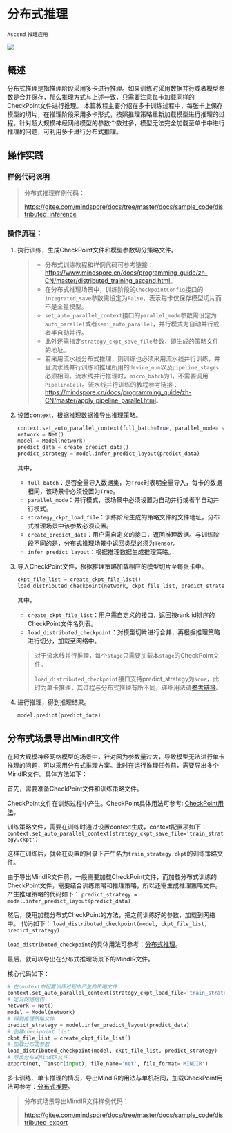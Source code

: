 # 分布式推理

`Ascend` `推理应用`

<a href="https://gitee.com/mindspore/docs/blob/master/docs/mindspore/programming_guide/source_zh_cn/distributed_inference.md" target="_blank"><img src="https://gitee.com/mindspore/docs/raw/master/resource/_static/logo_source.png"></a>

## 概述

分布式推理是指推理阶段采用多卡进行推理。如果训练时采用数据并行或者模型参数是合并保存，那么推理方式与上述一致，只需要注意每卡加载同样的CheckPoint文件进行推理。
本篇教程主要介绍在多卡训练过程中，每张卡上保存模型的切片，在推理阶段采用多卡形式，按照推理策略重新加载模型进行推理的过程。针对超大规模神经网络模型的参数个数过多，模型无法完全加载至单卡中进行推理的问题，可利用多卡进行分布式推理。

## 操作实践

### 样例代码说明

> 分布式推理样例代码：
>
> <https://gitee.com/mindspore/docs/tree/master/docs/sample_code/distributed_inference>

### 操作流程：

1. 执行训练，生成CheckPoint文件和模型参数切分策略文件。

    > - 分布式训练教程和样例代码可参考链接：<https://www.mindspore.cn/docs/programming_guide/zh-CN/master/distributed_training_ascend.html>。
    > - 在分布式推理场景中，训练阶段的`CheckpointConfig`接口的`integrated_save`参数需设定为`False`，表示每卡仅保存模型切片而不是全量模型。
    > - `set_auto_parallel_context`接口的`parallel_mode`参数需设定为`auto_parallel`或者`semi_auto_parallel`，并行模式为自动并行或者半自动并行。
    > - 此外还需指定`strategy_ckpt_save_file`参数，即生成的策略文件的地址。
    > - 若采用流水线分布式推理，则训练也必须采用流水线并行训练，并且流水线并行训练和推理所用的`device_num`以及`pipeline_stages`必须相同。流水线并行推理时，`micro_batch`为1，不需要调用`PipelineCell`。流水线并行训练的教程参考链接：<https://mindspore.cn/docs/programming_guide/zh-CN/master/apply_pipeline_parallel.html>。

2. 设置context，根据推理数据推导出推理策略。

    ```python
    context.set_auto_parallel_context(full_batch=True, parallel_mode='semi_auto_parallel', strategy_ckpt_load_file='./train_strategy.ckpt')
    network = Net()
    model = Model(network)
    predict_data = create_predict_data()
    predict_strategy = model.infer_predict_layout(predict_data)
    ```

    其中，

    - `full_batch`：是否全量导入数据集，为`True`时表明全量导入，每卡的数据相同，该场景中必须设置为`True`。
    - `parallel_mode`：并行模式，该场景中必须设置为自动并行或者半自动并行模式。
    - `strategy_ckpt_load_file`：训练阶段生成的策略文件的文件地址，分布式推理场景中该参数必须设置。
    - `create_predict_data`：用户需自定义的接口，返回推理数据。与训练阶段不同的是，分布式推理场景中返回类型必须为`Tensor`。
    - `infer_predict_layout`：根据推理数据生成推理策略。

3. 导入CheckPoint文件，根据推理策略加载相应的模型切片至每张卡中。

    ```python
    ckpt_file_list = create_ckpt_file_list()
    load_distributed_checkpoint(network, ckpt_file_list, predict_strategy)
    ```

    其中，

    - `create_ckpt_file_list`：用户需自定义的接口，返回按rank id排序的CheckPoint文件名列表。
    - `load_distributed_checkpoint`：对模型切片进行合并，再根据推理策略进行切分，加载至网络中。

    > 对于流水线并行推理，每个`stage`只需要加载本`stage`的CheckPoint文件。
    >
    > `load_distributed_checkpoint`接口支持predict_strategy为`None`，此时为单卡推理，其过程与分布式推理有所不同，详细用法请[参考链接](https://www.mindspore.cn/docs/api/zh-CN/master/api_python/mindspore/mindspore.load_distributed_checkpoint.html?highlight=load_distributed_checkpoint#mindspore.load_distributed_checkpoint)。

4. 进行推理，得到推理结果。

    ```python
    model.predict(predict_data)
    ```

## 分布式场景导出MindIR文件

在超大规模神经网络模型的场景中，针对因为参数量过大，导致模型无法进行单卡推理的问题，可以采用分布式推理方案。此时在运行推理任务前，需要导出多个MindIR文件。具体方法如下：

首先，需要准备CheckPoint文件和训练策略文件。

CheckPoint文件在训练过程中产生。CheckPoint具体用法可参考: [CheckPoint用法](https://www.mindspore.cn/docs/programming_guide/zh-CN/master/save_model.html#checkpoint)。

训练策略文件，需要在训练时通过设置context生成，context配置项如下：
`context.set_auto_parallel_context(strategy_ckpt_save_file='train_strategy.ckpt')`

这样在训练后，就会在设置的目录下产生名为`train_strategy.ckpt`的训练策略文件。

由于导出MindIR文件前，一般需要加载CheckPoint文件，而加载分布式训练的CheckPoint文件，需要结合训练策略和推理策略，所以还需生成推理策略文件。
产生推理策略的代码如下：
`predict_strategy = model.infer_predict_layout(predict_data)`

然后，使用加载分布式CheckPoint的方法，把之前训练好的参数，加载到网络中。
代码如下：
`load_distributed_checkpoint(model, ckpt_file_list, predict_strategy)`

`load_distributed_checkpoint`的具体用法可参考：[分布式推理](https://www.mindspore.cn/docs/programming_guide/zh-CN/master/multi_platform_inference_ascend_910.html#概述)。

最后，就可以导出在分布式推理场景下的MindIR文件。

核心代码如下：

```python
# 在context中配置训练过程中产生的策略文件
context.set_auto_parallel_context(strategy_ckpt_load_file='train_strategy.ckpt')
# 定义网络结构
network = Net()
model = Model(network)
# 得到推理策略文件
predict_strategy = model.infer_predict_layout(predict_data)
# 创建checkpoint list
ckpt_file_list = create_ckpt_file_list()
# 加载分布式参数
load_distributed_checkpoint(model, ckpt_file_list, predict_strategy)
# 导出分布式MindIR文件
export(net, Tensor(input), file_name='net', file_format='MINDIR')
```

多卡训练、单卡推理的情况，导出MindIR的用法与单机相同，加载CheckPoint用法可参考：[分布式推理](https://www.mindspore.cn/docs/programming_guide/zh-CN/master/multi_platform_inference_ascend_910.html#ascend-910-ai)。

> 分布式场景导出MindIR文件样例代码：
>
> <https://gitee.com/mindspore/docs/tree/master/docs/sample_code/distributed_export>
